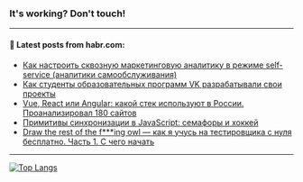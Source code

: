 ### It's working? Don't touch!

---
<!--
#### 🛠️ Technical stack:

![C++](https://img.shields.io/badge/C++-informational?logo=c%2B%2B&style=flat&logoColor=white&color=9C033A)
![Java](https://img.shields.io/badge/Java-informational?logo=java&style=flat&logoColor=white&color=007396)
![Kotlin](https://img.shields.io/badge/Kotlin-informational?logo=Kotlin&style=flat&logoColor=white&color=0095D5)
![JS](https://img.shields.io/badge/JS-informational?logo=javaScript&style=flat&logoColor=black&color=F7Df1E) <br>
![HTML5](https://img.shields.io/badge/HTML5-informational?logo=html5&style=flat&logoColor=white&color=E34F26)
![CSS3](https://img.shields.io/badge/CSS3-informational?logo=css3&style=flat&logoColor=white&color=157286)
![Sass](https://img.shields.io/badge/Saas-informational?logo=sass&style=flat&logoColor=white&color=hotpink)
![PHP](https://img.shields.io/badge/PHP-informational?logo=php&style=flat&logoColor=white&color=777BB4) <br>
![WebPAck](https://img.shields.io/badge/WebPack-informational?logo=webPack&style=flat&logoColor=white&color=FF6F00)
![Bootstrap](https://img.shields.io/badge/Bootstrap-informational?logo=Bootstrap&style=flat&logoColor=white&color=7952B3)
![MySQL](https://img.shields.io/badge/MySQL-informational?logo=MySQL&style=flat&logoColor=white&color=00f) <br>
![NodeJS](https://img.shields.io/badge/NodeJS-informational?logo=node.js&style=flat&logoColor=white&color=43853D)
![Spring](https://img.shields.io/badge/Spring-informational?logo=Spring&style=flat&logoColor=white&color=0A9EDC)
![Angular](https://img.shields.io/badge/Vue-informational?logo=vue.js&style=flat&logoColor=white&color=red)
![Git](https://img.shields.io/badge/Git-informational?logo=git&style=flat&logoColor=white&color=darkorange)

___
-->

#### 💬 Latest posts from habr.com:

<!-- BLOG-POST-LIST:START -->
- [Как настроить сквозную маркетинговую аналитику в режиме self-service &lpar;аналитики самообслуживания&rpar;](https://habr.com/ru/post/679136/?utm_source=habrahabr&utm_medium=rss&utm_campaign=679136)
- [Как студенты образовательных программ VK разрабатывали свои проекты](https://habr.com/ru/post/678908/?utm_source=habrahabr&utm_medium=rss&utm_campaign=678908)
- [Vue, React или Angular: какой стек используют в России. Проанализировал 180 сайтов](https://habr.com/ru/post/679150/?utm_source=habrahabr&utm_medium=rss&utm_campaign=679150)
- [Примитивы синхронизации в JavaScript: cемафоры и хоккей](https://habr.com/ru/post/679140/?utm_source=habrahabr&utm_medium=rss&utm_campaign=679140)
- [Draw the rest of the f***ing owl — как я учусь на тестировщика с нуля бесплатно. Часть 1. С чего начать](https://habr.com/ru/post/679118/?utm_source=habrahabr&utm_medium=rss&utm_campaign=679118)
<!-- BLOG-POST-LIST:END -->

---

[![Top Langs](https://github-readme-stats.vercel.app/api/top-langs/?username=zloylis&layout=compact&hide_border=true&theme=dracula)](https://github.com/zloylis)
